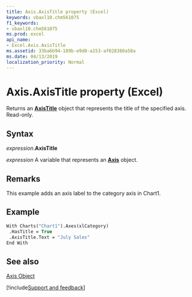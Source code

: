 ```yaml
---
title: Axis.AxisTitle property (Excel)
keywords: vbaxl10.chm561075
f1_keywords:
- vbaxl10.chm561075
ms.prod: excel
api_name:
- Excel.Axis.AxisTitle
ms.assetid: 33ba6b94-189b-e9d0-a153-af028380a58a
ms.date: 04/13/2019
localization_priority: Normal
---
```



# Axis.AxisTitle property (Excel)

Returns an  **[AxisTitle](Excel.AxisTitle(object).md)** object that represents the title of the specified axis. Read-only.


## Syntax

_expression_.**AxisTitle**

_expression_ A variable that represents an **[Axis](Excel.Axis(object).md)** object.


## Remarks

This example adds an axis label to the category axis in Chart1.


## Example


```vb
With Charts("Chart1").Axes(xlCategory) 
 .HasTitle = True 
 .AxisTitle.Text = "July Sales" 
End With
```


## See also


[Axis Object](Excel.Axis(object).md)

[!include[Support and feedback](~/includes/feedback-boilerplate.md)]